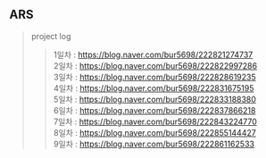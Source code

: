 ## ARS

> project log
>
> > 1일차 : https://blog.naver.com/bur5698/222821274737  
> > 2일차 : https://blog.naver.com/bur5698/222822997286  
> > 3일차 : https://blog.naver.com/bur5698/222828619235  
> > 4일차 : https://blog.naver.com/bur5698/222831675195  
> > 5일차 : https://blog.naver.com/bur5698/222833188380  
> > 6일차 : https://blog.naver.com/bur5698/222837866218  
> > 7일차 : https://blog.naver.com/bur5698/222843224770  
> > 8일차 : https://blog.naver.com/bur5698/222855144427  
> > 9일차 : https://blog.naver.com/bur5698/222861162533
